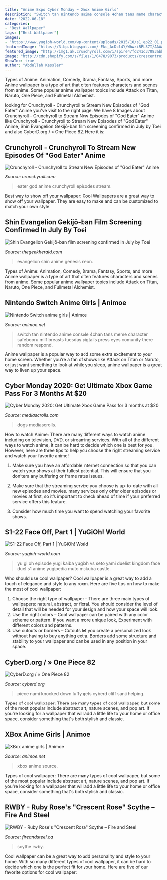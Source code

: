 ```yaml
---
title: "Anime Expo Cyber Monday ~ Xbox Anime Girls"
description: "Switch tan nintendo anime console 4chan tans meme character safebooru milf breasts tuesday pigtails press eyes comunity there random respond"
date: "2022-06-18"
categories:
- "Best Wallpaper"
tags: ["Best Wallpaper"]
images:
- "https://www.yugioh-world.com/wp-content/uploads/2015/10/s1_ep22_01.png"
featuredImage: "https://3.bp.blogspot.com/-Ekc_AcDcl4Y/WhwziRPL37I/AAAAAAAAQQU/xyPKHQR9ilEE6OFtL7s1J7n5uxuKWGd4ACLcBGAs/s1600/xbox_360_tan_v_1_by_antiku_cafe.jpg"
featured_image: "http://img1.ak.crunchyroll.com/i/spire4/fd241d37083abbc9adb3ad008167ba9b1459447529_full.png"
image: "http://cdn.shopify.com/s/files/1/0478/9073/products/crescentrose_grande.jpg?v=1571269229"
ShowToc: true
author: "Abdullah Kessler"
---
```



Types of Anime: Animation, Comedy, Drama, Fantasy, Sports, and more
Anime wallpaper is a type of art that often features characters and scenes from anime. Some popular anime wallpaper topics include Attack on Titan, Naruto, One Piece, and Fullmetal Alchemist.

	

		
looking for Crunchyroll - Crunchyroll to Stream New Episodes of &quot;God Eater&quot; Anime you've visit to the right page. We have 8 Images about Crunchyroll - Crunchyroll to Stream New Episodes of &quot;God Eater&quot; Anime like Crunchyroll - Crunchyroll to Stream New Episodes of &quot;God Eater&quot; Anime, Shin Evangelion Gekijō-ban film screening confirmed in July by Toei and also CyberD.org / » One Piece 82. Here it is:
		
    
## Crunchyroll - Crunchyroll To Stream New Episodes Of &quot;God Eater&quot; Anime

<img loading=lazy src="http://img1.ak.crunchyroll.com/i/spire4/fd241d37083abbc9adb3ad008167ba9b1459447529_full.png" onerror="this.onerror=null;this.src='https://tse2.mm.bing.net/th?id=OIP._EIprt4GG1oNPWdxOvULtgHaLH&amp;pid=15.1';" alt="Crunchyroll - Crunchyroll to Stream New Episodes of &quot;God Eater&quot; Anime">

_Source: crunchyroll.com_

>eater god anime crunchyroll episodes stream. 

	

Best way to show off your wallpaper:
Cool Wallpapers are a great way to show off your wallpaper. They are easy to make and can be customized to match your own style.

    
## Shin Evangelion Gekijō-ban Film Screening Confirmed In July By Toei

<img loading=lazy src="https://cdn.thegeekherald.com/wp-content/uploads/2019/06/shin-evangelion-1164332-1280x0.jpeg" onerror="this.onerror=null;this.src='https://tse2.mm.bing.net/th?id=OIP.ZEaOTz6EeWWwRgufYWfnrAHaEM&amp;pid=15.1';" alt="Shin Evangelion Gekijō-ban film screening confirmed in July by Toei">

_Source: thegeekherald.com_

>evangelion shin anime genesis neon. 

	

Types of Anime: Animation, Comedy, Drama, Fantasy, Sports, and more
Anime wallpaper is a type of art that often features characters and scenes from anime. Some popular anime wallpaper topics include Attack on Titan, Naruto, One Piece, and Fullmetal Alchemist.

    
## Nintendo Switch Anime Girls | Animoe

<img loading=lazy src="https://3.bp.blogspot.com/-6D65qK0r4P0/WhhnuBMFtXI/AAAAAAAAQOY/HBQWKOwlMB0v2zC62mSXGiQqJ_DEMRwrQCLcBGAs/s1600/498.png" onerror="this.onerror=null;this.src='https://tse4.mm.bing.net/th?id=OIP.Q8KIr5XiMcUdFQcr_zAhBQHaEu&amp;pid=15.1';" alt="Nintendo Switch anime girls | Animoe">

_Source: animoe.net_

>switch tan nintendo anime console 4chan tans meme character safebooru milf breasts tuesday pigtails press eyes comunity there random respond. 

	

Anime wallpaper is a popular way to add some extra excitement to your home screen. Whether you’re a fan of shows like Attack on Titan or Naruto, or just want something to look at while you sleep, anime wallpaper is a great way to liven up your space.

    
## Cyber Monday 2020: Get Ultimate Xbox Game Pass For 3 Months At $20

<img loading=lazy src="https://www.mediascrolls.com/wp-content/uploads/2020/11/Xbox.jpg" onerror="this.onerror=null;this.src='https://tse4.mm.bing.net/th?id=OIP.MWo-rwfGyNatk1XkAym1_gHaEK&amp;pid=15.1';" alt="Cyber Monday 2020: Get Ultimate Xbox Game Pass for 3 months at $20">

_Source: mediascrolls.com_

>dogs mediascrolls. 

	

How to watch Anime: There are many different ways to watch anime including on television, DVD, or streaming services.
With all of the different ways to watch anime, it can be hard to decide which one is best for you. However, here are three tips to help you choose the right streaming service and watch your favorite anime!
1. Make sure you have an affordable internet connection so that you can watch your shows at their fullest potential. This will ensure that you don’tera any buffering or frame rates issues.

2. Make sure that the streaming service you choose is up-to-date with all new episodes and movies. many services only offer older episodes or movies at first, so it’s important to check ahead of time if your preferred service offers this feature.

3. Consider how much time you want to spend watching your favorite shows.

    
## S1-22 Face Off, Part 1 | YuGiOh! World

<img loading=lazy src="https://www.yugioh-world.com/wp-content/uploads/2015/10/s1_ep22_01.png" onerror="this.onerror=null;this.src='https://tse2.mm.bing.net/th?id=OIP.FfqkdRpC_5QEKfWjZQ_efQHaFj&amp;pid=15.1';" alt="S1-22 Face Off, Part 1 | YuGiOh! World">

_Source: yugioh-world.com_

>yu gi oh episode yugi kaiba yugioh vs seto yami duelist kingdom face duel s1 anime yugipedia muto mokuba castle. 

	

Who should use cool wallpaper?
Cool wallpaper is a great way to add a touch of elegance and style to any room. Here are five tips on how to make the most of cool wallpaper: 
1) Choose the right type of wallpaper – There are three main types of wallpapers: natural, abstract, or floral. You should consider the level of detail that will be needed for your design and how your space will look. 
2) Use the right colors – Cool wallpaper can be paired with any color scheme or pattern. If you want a more unique look, Experiment with different colors and patterns. 
3) Use cutouts or borders – Cutouts let you create a personalized look without having to buy anything extra. Borders add some structure and stability to your wallpaper and can be used in any position in your space.

    
## CyberD.org / » One Piece 82

<img loading=lazy src="https://cyberd.org/img/1/One-Piece-82-8.jpg" onerror="this.onerror=null;this.src='https://tse2.mm.bing.net/th?id=OIP.Zq3xDxvT0MUI7-HykPoyFQHaGY&amp;pid=15.1';" alt="CyberD.org / » One Piece 82">

_Source: cyberd.org_

>piece nami knocked down luffy gets cyberd cliff sanji helping. 

	

Types of cool wallpaper:
There are many types of cool wallpaper, but some of the most popular include abstract art, nature scenes, and pop art. If you're looking for a wallpaper that will add a little life to your home or office space, consider something that's both stylish and classic.

    
## XBox Anime Girls | Animoe

<img loading=lazy src="https://3.bp.blogspot.com/-Ekc_AcDcl4Y/WhwziRPL37I/AAAAAAAAQQU/xyPKHQR9ilEE6OFtL7s1J7n5uxuKWGd4ACLcBGAs/s1600/xbox_360_tan_v_1_by_antiku_cafe.jpg" onerror="this.onerror=null;this.src='https://tse1.mm.bing.net/th?id=OIP.PDYlnoi0KS2ohrYTSfIaXwAAAA&amp;pid=15.1';" alt="XBox anime girls | Animoe">

_Source: animoe.net_

>xbox anime source. 

	

Types of cool wallpaper:
There are many types of cool wallpaper, but some of the most popular include abstract art, nature scenes, and pop art. If you're looking for a wallpaper that will add a little life to your home or office space, consider something that's both stylish and classic.

    
## RWBY - Ruby Rose&#039;s &quot;Crescent Rose&quot; Scythe – Fire And Steel

<img loading=lazy src="http://cdn.shopify.com/s/files/1/0478/9073/products/crescentrose_grande.jpg?v=1571269229" onerror="this.onerror=null;this.src='https://tse3.mm.bing.net/th?id=OIP.Tnq0lBHvAyEtoogVLs9X6QHaHa&amp;pid=15.1';" alt="RWBY - Ruby Rose&#039;s &quot;Crescent Rose&quot; Scythe – Fire and Steel">

_Source: fireandsteel.ca_

>scythe rwby. 

	

Cool wallpaper can be a great way to add personality and style to your home. With so many different types of cool wallpaper, it can be hard to decide which one is the perfect fit for your home. Here are five of our favorite options for cool wallpaper: 

